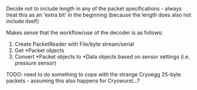 Decide not to include length in any of the packet specifications - always treat this as an 'extra bit' in the beginning (because the length does also not include itself)

Makes sense that the workflow/use of the decoder is as follows:

1. Create PacketReader with File/byte stream/serial
2. Get *Packet objects
3. Convert *Packet objects to *Data objects based on sensor settings (i.e. pressure sensor)

TODO: need to do something to cope with the strange Cryoegg 25-byte packets - assuming this also happens for Cryowurst...?
